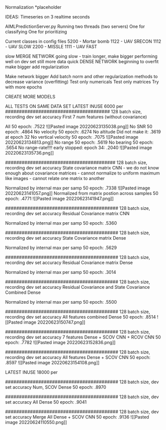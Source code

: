 Normalization
	*placeholder

IDEAS:
	Timeseries on 3 realtime seconds
	

AIMLPredictionServer.py
	Running two threads (two servers)
		One for classifying
		One for prioritizing
		
Current classes in config files
	5200 - Mortar bomb
	1122 - UAV SRECON
	1112 - UAV SLOW
	2200 - MISSLE
	1111 - UAV FAST
	
	
	
slow
MERGE NETWORK
	going slow - train longer, make bigger
	performing well on dev set still
	more data
quick
DENSE NETWORK
	beginning to overfit
	make bigger
	add regularization
	

Make network bigger
	Add batch norm and other regularization methods to decrease variance (overfitting)
Test only numericals
Test only matrices
Try with more epochs

CREATE MORE MODELS

ALL TESTS ON SAME DATA SET LATEST INUSE
	6000 per
######################################
128 batch size, recording dev set accuracy
First 7 num features (without covariance)

All
	50 epoch: .7522
		![[Pasted image 20220623135038.png]]
No SNR
	50 epoch: .4864
No velocity
	50 epoch: .6274
No altitude
	Did not make it: .3619 at epoch 32
No vertical velocity
	50 epoch: .7075
		![[Pasted image 20220623134813.png]]
No range
	50 epoch: .5619
No bearing
	50 epoch: .5654
No range-rate!!!! 
	early stopped: epoch 34: .2040
		![[Pasted image 20220623135736.png]]


########################################
128 batch size, recording dev set accuracy
State covariance matrix CNN
	- we do not know enough about covariance matrices
	- cannot normalize to uniform maximum like images
	- cannot relate one matrix to another
	
Normalized by internal max per samp
	50 epoch: .7338
		![[Pasted image 20220623141057.png]]
Normalized from matrix postion across samples
	50 epoch: .4771
		![[Pasted image 20220623141947.png]]


#########################################
128 batch size, recording dev set accuracy
Residual Covariance matrix CNN
	
Normalized by internal max per samp
	50 epoch: .5360
	
	
#########################################
128 batch size, recording dev set accuracy
State Covariance matrix Dense
	
Normalized by internal max per samp
	50 epoch: .5629
	
	
#########################################
128 batch size, recording dev set accuracy
Residual Covariance matrix Dense
	
Normalized by internal max per samp
	50 epoch: .3014
	
	
#########################################
128 batch size, recording dev set accuracy
Residual Covariance and State Covariance Combined Dense
	
Normalized by internal max per samp
	50 epoch: .5500
	
	
#########################################
128 batch size, recording dev set accuracy
All features combined Dense
	50 epoch: .8514
		![[Pasted image 20220623150747.png]]
		
		
#########################################
128 batch size, recording dev set accuracy
7 features Dense + SCOV CNN + RCOV CNN
	50 epoch: .7782
		![[Pasted image 20220623152836.png]]
		
		
#########################################
128 batch size, recording dev set accuracy
All features Dense + SCOV CNN
	50 epoch: .8597
		![[Pasted image 20220623154108.png]]
		
		
		
LATEST INUSE
	18000 per
	
	
#########################################
128 batch size, dev set accuracy
	Num, SCOV Dense
		50 epoch: .8970
		
		
#########################################
128 batch size, dev set accuracy
	All Dense
		50 epoch: .9041
		
		
#########################################
128 batch size, dev set accuracy
	Merge All Dense + SCOV CNN
		50 epoch: .9136
			![[Pasted image 20220624110550.png]]
			
			
			
